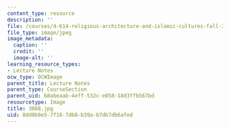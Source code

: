 ```yaml
---
content_type: resource
description: ''
file: /courses/4-614-religious-architecture-and-islamic-cultures-fall-2002/8dd9b9e57f167db8b39ab7db7db6afed_3068.jpg
file_type: image/jpeg
image_metadata:
  caption: ''
  credit: ''
  image-alt: ''
learning_resource_types:
- Lecture Notes
ocw_type: OCWImage
parent_title: Lecture Notes
parent_type: CourseSection
parent_uid: 68abeaab-4eff-532c-e858-18d3ffb567bd
resourcetype: Image
title: 3068.jpg
uid: 8dd9b9e5-7f16-7db8-b39a-b7db7db6afed
---
```

